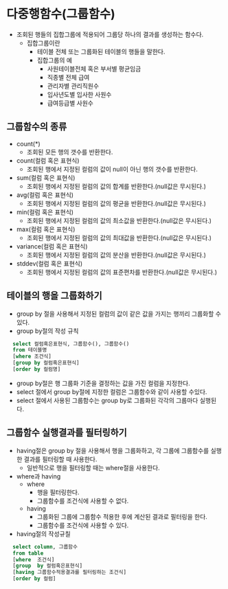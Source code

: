 # 다중행함수(그룹함수)
- 조회된 행들의 집합그룹에 적용되어 그룹당 하나의 결과를 생성하는 함수다.
  + 집합그룹이란
    * 테이블 전체 또는 그룹화된 테이블의 행들을 말한다.
    * 집합그룹의 예
      - 사원테이블전체 혹은 부서별 평균임금
      - 직종별 전체 급여
      - 관리자별 관리직원수
      - 입사년도별 입사한 사원수
      - 급여등급별 사원수

## 그룹함수의 종류
- count(*)
  + 조회된 모든 행의 갯수를 반환한다.
- count(컬럼 혹은 표현식)
  + 조회된 행에서 지정된 컬럼의 값이 null이 아닌 행의 갯수를 반환한다.
- sum(컬럼 혹은 표현식)
  + 조회된 행에서 지정된 컬럼의 값의 합계를 반환한다.(null값은 무시된다.)
- avg(컬럼 혹은 표현식)
  + 조회된 행에서 지정된 컬럼의 값의 평균을 반환한다.(null값은 무시된다.)
- min(컬럼 혹은 표현식)
  + 조회된 행에서 지정된 컬럼의 값의 최소값을 반환한다.(null값은 무시된다.)
- max(컬럼 혹은 표현식)
  + 조회된 행에서 지정된 컬럼의 값의 최대값을 반환한다.(null값은 무시된다.)
- variance(컬럼 혹은 표현식)
  + 조회된 행에서 지정된 컬럼의 값의 분산을 반환한다.(null값은 무시된다.)
- stddev(컬럼 혹은 표현식)
  + 조회된 행에서 지정된 컬럼의 값의 표준편차를 반환한다.(null값은 무시된다.)

## 테이블의 행을 그룹화하기
- group by 절을 사용해서 지정된 컬럼의 값이 같은 값을 가지는 행끼리 그룹화할 수 있다.
- group by절의 작성 규칙
```sql
  select 컬럼혹은표현식, 그룹함수(), 그룹함수()
  from 테이블명
  [where 조건식]
  [group by 컬럼혹은표현식]
  [order by 컬럼명]
```
- group by절은 행 그룹화 기준을 결정하는 값을 가진 컬럼을 지정한다.
- select 절에서 group by절에 지정한 컬럼은 그룹함수와 같이 사용할 수있다.
- select 절에서 사용된 그룹함수는 group by로 그룹화된 각각의 그룹마다 실행된다.

## 그룹함수 실행결과를 필터링하기
- having절은 group by 절을 사용해서 행을 그룹화하고, 각 그룹에 그룹함수를 실행한 결과를 필터링할 때 사용한다.
  * 일반적으로 행을 필터링할 때는 where절을 사용한다.
- where과 having
  + where
    * 행을 필터링한다.
    * 그룹함수를 조건식에 사용할 수 없다.
  + having
    * 그룹화된 그룹에 그룹함수 적용한 후에 계산된 결과로 필터링을 한다.
    * 그룹함수를 조건식에 사용할 수 있다.
- having절의 작성규칠
```sql
  select column, 그룹함수
  from table
  [where  조건식]
  [group  by 컬럼혹은표현식]
  [having 그룹함수적용결과를 필터링하는 조건식]
  [order by 컬럼]
```
